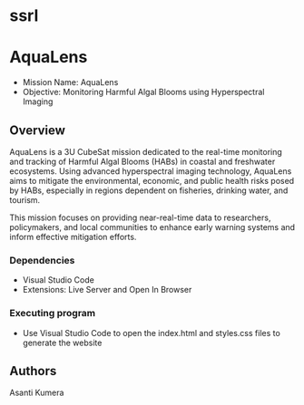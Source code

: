 # ssrl

# AquaLens

* Mission Name: AquaLens
* Objective: Monitoring Harmful Algal Blooms using Hyperspectral Imaging

## Overview

AquaLens is a 3U CubeSat mission dedicated to the real-time monitoring and tracking of Harmful Algal Blooms (HABs) in coastal and freshwater ecosystems. Using advanced hyperspectral imaging technology, AquaLens aims to mitigate the environmental, economic, and public health risks posed by HABs, especially in regions dependent on fisheries, drinking water, and tourism.

This mission focuses on providing near-real-time data to researchers, policymakers, and local communities to enhance early warning systems and inform effective mitigation efforts.

### Dependencies

* Visual Studio Code
* Extensions: Live Server and Open In Browser

### Executing program

* Use Visual Studio Code to open the index.html and styles.css files to generate the website

## Authors

Asanti Kumera
